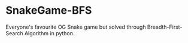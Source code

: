 # SnakeGame-BFS
Everyone's favourite OG Snake game but solved through Breadth-First-Search Algorithm in python.

